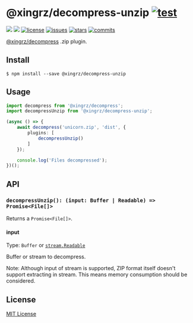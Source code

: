 @xingrz/decompress-unzip [![test](https://github.com/xingrz/decompress-unzip/actions/workflows/test.yml/badge.svg)](https://github.com/xingrz/decompress-unzip/actions/workflows/test.yml)
==========

[![][npm-version]][npm-url] [![][npm-downloads]][npm-url] [![license][license-img]][license-url] [![issues][issues-img]][issues-url] [![stars][stars-img]][stars-url] [![commits][commits-img]][commits-url]

[@xingrz/decompress](https://github.com/xingrz/decompress) .zip plugin.

## Install

```
$ npm install --save @xingrz/decompress-unzip
```

## Usage

```ts
import decompress from '@xingrz/decompress';
import decompressUnzip from '@xingrz/decompress-unzip';

(async () => {
	await decompress('unicorn.zip', 'dist', {
		plugins: [
			decompressUnzip()
		]
	});

	console.log('Files decompressed');
})();
```

## API

### `decompressUnzip(): (input: Buffer | Readable) => Promise<File[]>`

Returns a `Promise<File[]>`.

#### input

Type: `Buffer` or [`stream.Readable`](https://nodejs.org/dist/latest-v16.x/docs/api/stream.html#class-streamreadable)

Buffer or stream to decompress.

Note: Although input of stream is supported, ZIP format itself doesn't support extracting in stream. This means memory consumption should be considered.

## License

[MIT License](LICENSE)

[npm-version]: https://img.shields.io/npm/v/@xingrz/decompress-unzip.svg?style=flat-square
[npm-downloads]: https://img.shields.io/npm/dm/@xingrz/decompress-unzip.svg?style=flat-square
[npm-url]: https://www.npmjs.com/package/@xingrz/decompress-unzip
[license-img]: https://img.shields.io/github/license/xingrz/decompress-unzip?style=flat-square
[license-url]: LICENSE
[issues-img]: https://img.shields.io/github/issues/xingrz/decompress-unzip?style=flat-square
[issues-url]: https://github.com/xingrz/decompress-unzip/issues
[stars-img]: https://img.shields.io/github/stars/xingrz/decompress-unzip?style=flat-square
[stars-url]: https://github.com/xingrz/decompress-unzip/stargazers
[commits-img]: https://img.shields.io/github/last-commit/xingrz/decompress-unzip?style=flat-square
[commits-url]: https://github.com/xingrz/decompress-unzip/commits/master
